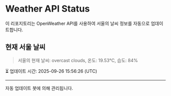 
# Weather API Status

이 리포지토리는 OpenWeather API를 사용하여 서울의 날씨 정보를 자동으로 업데이트합니다.

## 현재 서울 날씨
> 서울의 현재 날씨: overcast clouds, 온도: 19.53°C, 습도: 84%

⏳ 업데이트 시간: 2025-09-26 15:56:26 (UTC)

---
자동 업데이트 봇에 의해 관리됩니다.
